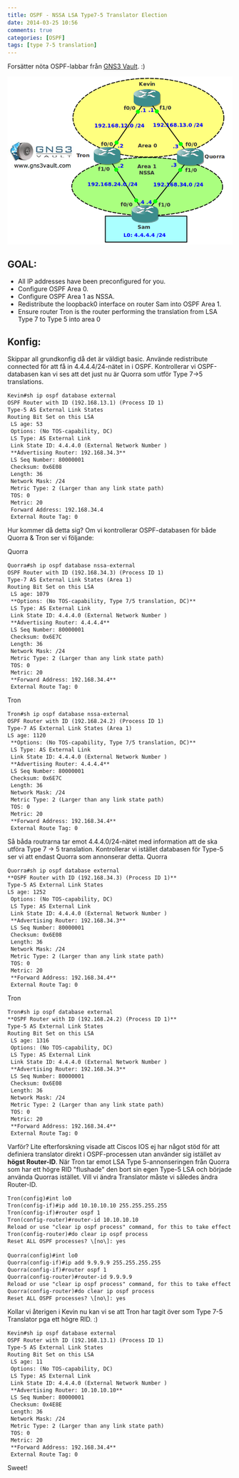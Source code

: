 ```yaml
---
title: OSPF - NSSA LSA Type7-5 Translator Election
date: 2014-03-25 10:56
comments: true
categories: [OSPF]
tags: [type 7-5 translation]
---
```

Forsätter nöta OSPF-labbar från [GNS3 Vault](http://gns3vault.com/OSPF/ospf-nssa-lsa-type-7-to-5-translator-election.html). :) 

![ospfnssa7to5telect](/assets/images/2014/03/ospfnssa7to5telect.png)

GOAL:
-----

*   All IP addresses have been preconfigured for you.
*   Configure OSPF Area 0.
*   Configure OSPF Area 1 as NSSA.
*   Redistribute the loopback0 interface on router Sam into OSPF Area 1.
*   Ensure router Tron is the router performing the translation from LSA Type 7 to Type 5 into area 0

Konfig:
-------

Skippar all grundkonfig då det är väldigt basic. Använde redistribute connected för att få in 4.4.4.4/24-nätet in i OSPF. Kontrollerar vi OSPF-databasen kan vi ses att det just nu är Quorra som utför Type 7->5 translations.

```
Kevin#sh ip ospf database external
OSPF Router with ID (192.168.13.1) (Process ID 1)
Type-5 AS External Link States
Routing Bit Set on this LSA
 LS age: 53
 Options: (No TOS-capability, DC)
 LS Type: AS External Link
 Link State ID: 4.4.4.0 (External Network Number )
 **Advertising Router: 192.168.34.3**
 LS Seq Number: 80000001
 Checksum: 0x6E08
 Length: 36
 Network Mask: /24
 Metric Type: 2 (Larger than any link state path)
 TOS: 0
 Metric: 20
 Forward Address: 192.168.34.4
 External Route Tag: 0
```
Hur kommer då detta sig? Om vi kontrollerar OSPF-databasen för både Quorra & Tron ser vi följande: 

Quorra
```
Quorra#sh ip ospf database nssa-external
OSPF Router with ID (192.168.34.3) (Process ID 1)
Type-7 AS External Link States (Area 1)
Routing Bit Set on this LSA
 LS age: 1079
 **Options: (No TOS-capability, Type 7/5 translation, DC)**
 LS Type: AS External Link
 Link State ID: 4.4.4.0 (External Network Number )
 **Advertising Router: 4.4.4.4**
 LS Seq Number: 80000001
 Checksum: 0x6E7C
 Length: 36
 Network Mask: /24
 Metric Type: 2 (Larger than any link state path)
 TOS: 0
 Metric: 20
 **Forward Address: 192.168.34.4**
 External Route Tag: 0
```
Tron
```
Tron#sh ip ospf database nssa-external
OSPF Router with ID (192.168.24.2) (Process ID 1)
Type-7 AS External Link States (Area 1)
LS age: 1120
 **Options: (No TOS-capability, Type 7/5 translation, DC)**
 LS Type: AS External Link
 Link State ID: 4.4.4.0 (External Network Number )
 **Advertising Router: 4.4.4.4**
 LS Seq Number: 80000001
 Checksum: 0x6E7C
 Length: 36
 Network Mask: /24
 Metric Type: 2 (Larger than any link state path)
 TOS: 0
 Metric: 20
 **Forward Address: 192.168.34.4**
 External Route Tag: 0
```
Så båda routrarna tar emot 4.4.4.0/24-nätet med information att de ska utföra Type 7 -> 5 translation. Kontrollerar vi istället databasen för Type-5 ser vi att endast Quorra som annonserar detta. Quorra

```
Quorra#sh ip ospf database external
**OSPF Router with ID (192.168.34.3) (Process ID 1)**
Type-5 AS External Link States
LS age: 1252
 Options: (No TOS-capability, DC)
 LS Type: AS External Link
 Link State ID: 4.4.4.0 (External Network Number )
 **Advertising Router: 192.168.34.3**
 LS Seq Number: 80000001
 Checksum: 0x6E08
 Length: 36
 Network Mask: /24
 Metric Type: 2 (Larger than any link state path)
 TOS: 0
 Metric: 20
 **Forward Address: 192.168.34.4**
 External Route Tag: 0
```
Tron
```
Tron#sh ip ospf database external
**OSPF Router with ID (192.168.24.2) (Process ID 1)**
Type-5 AS External Link States
Routing Bit Set on this LSA
 LS age: 1316
 Options: (No TOS-capability, DC)
 LS Type: AS External Link
 Link State ID: 4.4.4.0 (External Network Number )
 **Advertising Router: 192.168.34.3**
 LS Seq Number: 80000001
 Checksum: 0x6E08
 Length: 36
 Network Mask: /24
 Metric Type: 2 (Larger than any link state path)
 TOS: 0
 Metric: 20
 **Forward Address: 192.168.34.4**
 External Route Tag: 0
```
Varför? Lite efterforskning visade att Ciscos IOS ej har något stöd för att definiera translator direkt i OSPF-processen utan använder sig istället av **högst Router-ID**. När Tron tar emot LSA Type 5-annonseringen från Quorra som har ett högre RID "flushade" den bort sin egen Type-5 LSA och började använda Quorras istället. Vill vi ändra Translator måste vi således ändra Router-ID.
```
Tron(config)#int lo0
Tron(config-if)#ip add 10.10.10.10 255.255.255.255
Tron(config-if)#router ospf 1
Tron(config-router)#router-id 10.10.10.10
Reload or use "clear ip ospf process" command, for this to take effect
Tron(config-router)#do clear ip ospf process
Reset ALL OSPF processes? \[no\]: yes

Quorra(config)#int lo0
Quorra(config-if)#ip add 9.9.9.9 255.255.255.255
Quorra(config-if)#router ospf 1
Quorra(config-router)#router-id 9.9.9.9
Reload or use "clear ip ospf process" command, for this to take effect
Quorra(config-router)#do clear ip ospf process
Reset ALL OSPF processes? \[no\]: yes
```
Kollar vi återigen i Kevin nu kan vi se att Tron har tagit över som Type 7-5 Translator pga ett högre RID. :)

```
Kevin#sh ip ospf database external
OSPF Router with ID (192.168.13.1) (Process ID 1)
Type-5 AS External Link States
Routing Bit Set on this LSA
 LS age: 11
 Options: (No TOS-capability, DC)
 LS Type: AS External Link
 Link State ID: 4.4.4.0 (External Network Number )
 **Advertising Router: 10.10.10.10**
 LS Seq Number: 80000001
 Checksum: 0x4E8E
 Length: 36
 Network Mask: /24
 Metric Type: 2 (Larger than any link state path)
 TOS: 0
 Metric: 20
 **Forward Address: 192.168.34.4**
 External Route Tag: 0
```

Sweet!
